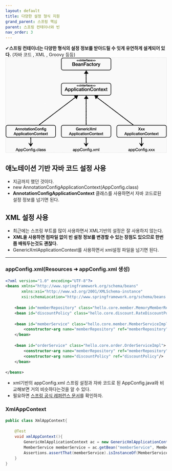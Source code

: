 ```yaml
---
layout: default
title: 다양한 설정 형식 지원
grand_parent: 스프링 핵심
parent: 스프링 컨테이너와 빈
nav_order: 3
---
```


✔**스프링 컨테이너는 다양한 형식의 설정 정보를 받아드릴 수 잇게 유연하게 설계되어 있다.**
(자바 코드 , XML , Groovy 등등)
![](../../assets/images/spring-core/spring-container&bean/12.png)

## **애노테이션 기반 자바 코드 설정 사용**

-   지금까지 했던 것이다.
-   new AnnotationConfigApplicationContext(AppConfig.class)
-   **AnnotationConfigApplicationContext** 클래스를 사용하면서 자바 코드로된 설정 정보를 넘기면 된다.

## **XML 설정 사용**

-   최근에는 스프링 부트를 많이 사용하면서 XML기반의 설정은 잘 사용하지 않는다.
-   **XML을 사용하면 컴파일 없이 빈 설정 정보를 변경할 수 있는 장점도 있으므로 한번 쯤 배워두는것도 괜찮다.**
-   GenericXmlApplicationContext를 사용하면서 xml설정 파일을 넘기면 된다.

* * *

### **appConfig.xml**(Resources ➜ appConfig.xml 생성)
```xml
<?xml version="1.0" encoding="UTF-8"?>
<beans xmlns="http://www.springframework.org/schema/beans"
       xmlns:xsi="http://www.w3.org/2001/XMLSchema-instance"
       xsi:schemaLocation="http://www.springframework.org/schema/beans http://www.springframework.org/schema/beans/spring-beans.xsd">

    <bean id="memberRepository" class="hello.core.member.MemoryMemberRepository"/>
    <bean id="discountPolicy" class="hello.core.discount.RateDiscountPolicy"/>

    <bean id="memberService" class="hello.core.member.MemberServiceImpl">
        <constructor-arg name="memberRepository" ref="memberRepository"/>
    </bean>

    <bean id="orderService" class="hello.core.order.OrderServiceImpl">
        <constructor-arg name="memberRepository" ref="memberRepository"/>
        <constructor-arg name="discountPolicy" ref="discountPolicy"/>
    </bean>

</beans>
```
- xml기반의 appConfig.xml 스프링 설정과 자바 코드로 된 AppConfig.java와 비교해보면 거의 비슷하다는것을 알 수 있다.
- 필요하면 [스프링 공식 레퍼런스 문서](https://spring.io/projects/spring-framework)를 확인하자.

### **XmlAppContext**
```java
public class XmlAppContext{

    @Test
    void xmlAppContext(){
        GenericXmlApplicationContext ac = new GenericXmlApplicationContext("appConfig.xml");
        MemberService memberService = ac.getBean("memberService", MemberService.class);
        Assertions.assertThat(memberService).isInstanceOf(MemberService.class);
    }
}
```
